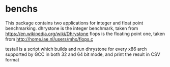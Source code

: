 # benchs

This package contains two applications for integer and float point benchmarking.
dhrystone is the integer benchmark, taken from https://en.wikipedia.org/wiki/Dhrystone
flops is the floating point one, taken from http://home.iae.nl/users/mhx/flops.c

testall is a script which builds and run dhrystone for every x86 arch supported by GCC in both 32 and 64 bit mode,
and print the result in CSV format
